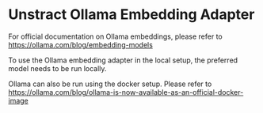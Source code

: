 # Unstract Ollama Embedding Adapter

For official documentation on Ollama embeddings, please refer to https://ollama.com/blog/embedding-models

To use the Ollama embedding adapter in the local setup, the preferred model needs to be run locally. 

Ollama can also be run using the docker setup. Please refer to https://ollama.com/blog/ollama-is-now-available-as-an-official-docker-image
